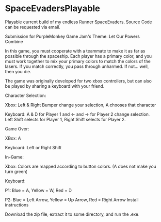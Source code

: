 # SpaceEvadersPlayable
Playable current build of my endless Runner SpaceEvaders.  Source Code can be requested via email.

Submission for PurpleMonkey Game Jam's Theme:  Let Our Powers Combine

In this game, you must cooperate with a teammate to make it as far as possible through the spaceship. 
Each player has a primary color, and you must work together to mix your primary colors to match 
the colors of the lasers. If you match correctly, you pass through unharmed. If not... well, then you die.


The game was originally developed for two xbox controllers, but can also be played by sharing 
a keyboard with your friend.


Character Selection:

Xbox: Left & Right Bumper change your selection, A chooses that character

Keyboard: A & D for Player 1 and <- and -> for Player 2 change selection. 
Left Shift selects for Player 1, Right Shift selects for Player 2.

Game Over:

XBox: A

Keyboard: Left or Right Shift

In-Game:

Xbox: Colors are mapped according to button colors. (A does not make you turn green)

Keyboard:

P1: Blue = A, Yellow = W, Red = D

P2: Blue = Left Arrow, Yellow = Up Arrow, Red = Right Arrow
Install instructions

Download the zip file, extract it to some directory, and run the .exe.


